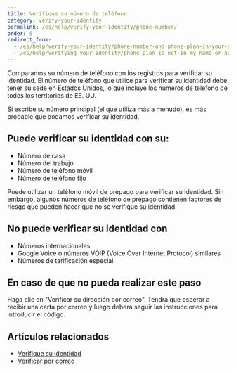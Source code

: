 ```yaml
---
title: Verifique su número de teléfono
category: verify-your-identity
permalink: /es/help/verify-your-identity/phone-number/
order: 5
redirect_from:
  - /es/help/verify-your-identity/phone-number-and-phone-plan-in-your-name/
  - /es/help/verifying-your-identity/phone-plan-is-not-in-my-name-or-address/
---
```

Comparamos su número de teléfono con los registros para verificar su identidad. El número de teléfono que utilice para verificar su identidad debe tener su sede en Estados Unidos, lo que incluye los números de teléfono de todos los territorios de EE. UU.

Si escribe su número principal (el que utiliza más a menudo), es más probable que podamos verificar su identidad.

## Puede verificar su identidad con su:
- Número de casa
- Número del trabajo
- Número de teléfono móvil
- Número de teléfono fijo

Puede utilizar un teléfono móvil de prepago para verificar su identidad. Sin embargo, algunos números de teléfono de prepago contienen factores de riesgo que pueden hacer que no se verifique su identidad.

## No puede verificar su identidad con
- Números internacionales
- Google Voice o números VOIP (Voice Over Internet Protocol) similares
- Números de tarificación especial

## En caso de que no pueda realizar este paso

Haga clic en "Verificar su dirección por correo". Tendrá que esperar a recibir una carta por correo y luego deberá seguir las instrucciones para introducir el código.

## Artículos relacionados

* [Verifique su identidad](/es/help/verify-your-identity/how-to-verify-your-identity/)
* [Verificar por correo](/es/help/verify-your-identity/verify-your-address-by-mail/)

